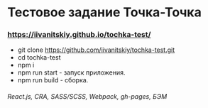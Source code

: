 # Тестовое задание Точка-Точка

### https://iivanitskiy.github.io/tochka-test/

* git clone https://github.com/iivanitskiy/tochka-test.git
* cd tochka-test
* npm i
* npm run start - запуск приложения.
* npm run build - сборка.

###### React.js, CRA, SASS/SCSS, Webpack, gh-pages, БЭМ
